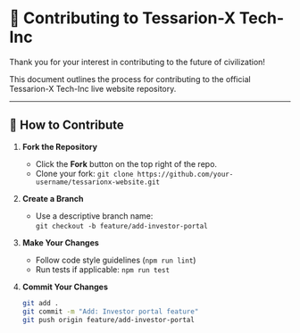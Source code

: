 # 🤝 Contributing to Tessarion-X Tech-Inc

Thank you for your interest in contributing to the future of civilization!

This document outlines the process for contributing to the official Tessarion-X Tech-Inc live website repository.

---

## 🧱 How to Contribute

1. **Fork the Repository**
   - Click the **Fork** button on the top right of the repo.
   - Clone your fork: `git clone https://github.com/your-username/tessarionx-website.git`

2. **Create a Branch**
   - Use a descriptive branch name:  
     `git checkout -b feature/add-investor-portal`

3. **Make Your Changes**
   - Follow code style guidelines (`npm run lint`)
   - Run tests if applicable: `npm run test`

4. **Commit Your Changes**
   ```bash
   git add .
   git commit -m "Add: Investor portal feature"
   git push origin feature/add-investor-portal
